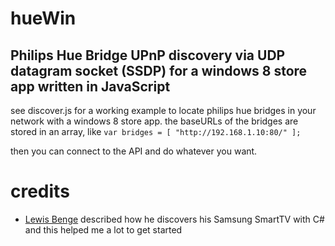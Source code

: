 # hueWin

## Philips Hue Bridge UPnP discovery via UDP datagram socket (SSDP) for a windows 8 store app written in JavaScript

see discover.js for a working example to locate philips hue bridges in your network with a windows 8 store app. the baseURLs of the bridges are stored in an array, like
`var bridges = [ "http://192.168.1.10:80/" ];`

then you can connect to the API and do whatever you want.

# credits
* [Lewis Benge](http://www.lewisbenge.net/index.php/2012/11/device-discovery-ssdp-in-windows-8-and-winrt/) described how he discovers his Samsung SmartTV with C# and this helped me a lot to get started